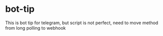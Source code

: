 # bot-tip
This is bot tip for telegram, but script is not perfect, need to move method from long polling to webhook
